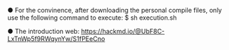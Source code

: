 ● For the convinence, after downloading the personal compile files, only use the following command to execute:
  $ sh execution.sh

● The introduction web: https://hackmd.io/@UbF8C-LxTnWp5f9RWqynYw/S1fPEeCno
